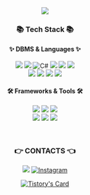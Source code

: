 <div align=center> 
  <img src="https://capsule-render.vercel.app/api?type=waving&color=auto&height=100&section=header&text=Minsu's%20GitHub!👋&fontSize=50">


<br>
  
### 📚 Tech Stack 📚
  
#### ✨ DBMS & Languages ✨ 
 
<img src="https://img.shields.io/badge/c-A8B9CC?style=for-the-badge&logo=c&logoColor=black"> <img src="https://img.shields.io/badge/c++-00599C?style=for-the-badge&logo=c%2B%2B&logoColor=white"> ![C#](https://img.shields.io/badge/c%23-%23239120.svg?style=for-the-badge&logo=c-sharp&logoColor=white) <img src="https://img.shields.io/badge/Java-007396?style=for-the-badge&logo=Java&logoColor=white"> <img src="https://img.shields.io/badge/dart-0175C2?style=for-the-badge&logo=dart&logoColor=white"> <img src="https://img.shields.io/badge/python-3776AB?style=for-the-badge&logo=python&logoColor=white"> 
<br>
<img src="https://img.shields.io/badge/mysql-4479A1?style=for-the-badge&logo=mysql&logoColor=white">  <img src="https://img.shields.io/badge/oracle-F80000?style=for-the-badge&logo=oracle&logoColor=white"> <img src="https://img.shields.io/badge/mongoDB-47A248?style=for-the-badge&logo=MongoDB&logoColor=white"> <img src="https://img.shields.io/badge/firebase-FFCA28?style=for-the-badge&logo=firebase&logoColor=white">  
  
 
#### 🛠 Frameworks & Tools 🛠
 <img src="https://img.shields.io/badge/spring-6DB33F?style=for-the-badge&logo=spring&logoColor=white"> <img src="https://img.shields.io/badge/springboot-6DB33F?style=for-the-badge&logo=springboot&logoColor=white">  <img src="https://img.shields.io/badge/flutter-02569B?style=for-the-badge&logo=flutter&logoColor=white"> 
 <br>
 <img src="https://img.shields.io/badge/amazonaws-232F3E?style=for-the-badge&logo=amazonaws&logoColor=white"> <img src="https://img.shields.io/badge/Amazon S3-569A31?style=for-the-badge&logo=Amazon S3&logoColor=white"> <img src="https://img.shields.io/badge/docker-2496ED?style=for-the-badge&logo=docker&logoColor=white">

<br>
  
### 👉 CONTACTS 👈
<a href="https://minsu20.tistory.com/"><img src="https://img.shields.io/badge/Tistory-FF5E5B?style=for-the-badge&logo=Ko-fi&logoColor=white&link=https://minsu20.tistory.com/"/></a>
[![Instagram](https://img.shields.io/badge/Instagram-%23E4405F.svg?style=for-the-badge&logo=Instagram&logoColor=white)](https://www.instagram.com/su__.00_/)  

[![Tistory's Card](https://github-readme-tistory-card.vercel.app/api?name=minsu20&theme=default)](https://minsu20.tistory.com)
</div><br>

</div>
